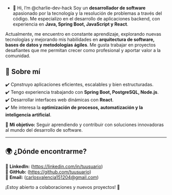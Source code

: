 - 👋 Hi, I’m @charlie-dev-hack
Soy un **desarrollador de software** apasionado por la tecnología y la resolución de problemas a través del código. Me especializo en el desarrollo de aplicaciones backend, con experiencia en **Java, Spring Boot, JavaScript y React**.  

Actualmente, me encuentro en constante aprendizaje, explorando nuevas tecnologías y mejorando mis habilidades en **arquitectura de software, bases de datos y metodologías ágiles**. Me gusta trabajar en proyectos desafiantes que me permitan crecer como profesional y aportar valor a la comunidad.  

## 🚀 Sobre mí  
✔️ Cpnstruyo aplicaciones eficientes, escalables y bien estructuradas.  
✔️ Tengo experiencia trabajando con **Spring Boot, PostgreSQL, Node.js**.  
✔️ Desarrollar interfaces web dinámicas con **React**.  
✔️ Me interesa la **optimización de procesos, automatización y la inteligencia artificial**.  

🎯 **Mi objetivo:** Seguir aprendiendo y contribuir con soluciones innovadoras al mundo del desarrollo de software.  

---

## 🌍 ¿Dónde encontrarme?  
📌 **LinkedIn:** (https://linkedin.com/in/tuusuario)  
📌 **GitHub:** (https://github.com/tuusuario)  
📌 **Email:** (carlosvalencia151204@gmail.com)  

¡Estoy abierto a colaboraciones y nuevos proyectos! 🚀  
